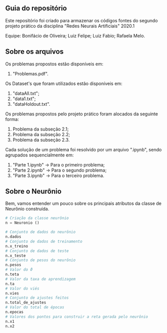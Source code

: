 ## Guia do repositório

Este repositório foi criado para armazenar os códigos fontes do segundo projeto prático da disciplina "Redes Neurais Artificiais" 2020.1

Equipe: 
Bonifácio de Oliveira;
Luiz Felipe;
Luiz Fabio;
Rafaela Melo.


## Sobre os arquivos 

Os problemas propostos estão disponíveis em:

1) "Problemas.pdf".

Os Dataset's que foram utilizados estão disponíveis em:

1) "dataAll.txt";
2) "data1.txt";
3) "dataHoldout.txt".

Os problemas propostos pelo projeto prático foram alocados da seguinte forma: 

1) Problema da subseção 2.1;
2) Problema da subseção 2.2;
2) Problema da subseção 2.3.

Cada solução de um problema foi resolvido por um arquivo ".ipynb", sendo agrupados sequencialmente em:

1) "Parte 1.ipynb" -> Para o primeiro problema;
2) "Parte 2.ipynb" -> Para o segundo problema;
2) "Parte 3.ipynb" -> Para o terceiro problema.

## Sobre o Neurônio  

Bem, vamos entender um pouco sobre os principais atributos da classe de Neurônio construída.

```python
# Criação da classe neurônio
n = Neuronio ()

# Conjunto de dados do neurônio
n.dados
# Conjunto de dados de treinamento
n.x_treino
# Conjunto de dados de teste
n.x_teste
# Conjunto de pesos do neurônio
n.pesos
# Valor do ϑ
n.teta
# Valor da taxa de aprendizagem
n.ta
# Valor do viés
n.vies
# Conjunto de ajustes feitos
n.total_de_ajustes
# Valor do total de épocas
n.epocas
# Valores dos pontos para construir a reta gerada pelo neurônio
n.x1
n.x2

```
